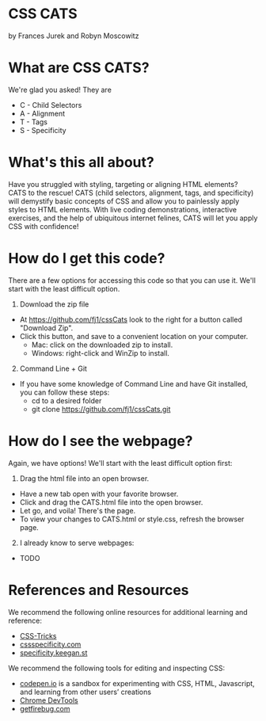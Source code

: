 # CSS CATS
by Frances Jurek and Robyn Moscowitz

# What are CSS CATS?
We're glad you asked! They are
* C - Child Selectors
* A - Alignment
* T - Tags
* S - Specificity

# What's this all about?
Have you struggled with styling, targeting or aligning HTML elements? CATS to the rescue! CATS (child selectors, alignment, tags, and specificity) will demystify basic concepts of CSS and allow you to painlessly apply styles to HTML elements. With live coding demonstrations, interactive exercises, and the help of ubiquitous internet felines, CATS will let you apply CSS with confidence!

# How do I get this code?
There are a few options for accessing this code so that you can use it. We'll start with the least difficult option.

1. Download the zip file
  * At https://github.com/fj1/cssCats look to the right for a button called "Download Zip".
  * Click this button, and save to a convenient location on your computer.
    * Mac: click on the downloaded zip to install.
    * Windows: right-click and WinZip to install.

2. Command Line + Git
  * If you have some knowledge of Command Line and have Git installed, you can follow these steps:
	  * cd to a desired folder
    * git clone https://github.com/fj1/cssCats.git


# How do I see the webpage?
Again, we have options! We'll start with the least difficult option first:

1. Drag the html file into an open browser.
  * Have a new tab open with your favorite browser.
  * Click and drag the CATS.html file into the open browser.
  * Let go, and voila! There's the page.
  * To view your changes to CATS.html or style.css, refresh the browser page.

2. I already know to serve webpages:
  * TODO

# References and Resources
We recommend the following online resources for additional learning and reference:
  * [CSS-Tricks](css-tricks.com)
  * [cssspecificity.com](cssspecificity.com)
  * [specificity.keegan.st](specificity.keegan.st)

We recommend the following tools for editing and inspecting CSS:
  * [codepen.io](codepen.io) is a sandbox for experimenting with CSS, HTML, Javascript, and learning from other users’ creations
  * [Chrome DevTools](developer.chrome.com/devtools)
  * [getfirebug.com](getfirebug.com)

